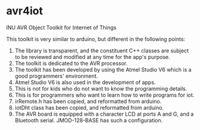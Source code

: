 # avr4iot
INU AVR Object Toolkit for Internet of Things

This toolkit is very similar to arduino, but different in the following points:
1. The library is transparent, and the constituent C++ classes are subject to be reviewed and modified at any time for the app's purpose.
2. The toolkit is dedicated to the AVR processor.
3. The toolkit has been developed by using the Atmel Studio V6 which is a good programmers' environment.
4. Atmel Studio V6 is also used in the development of apps.
5. This is not for kids who do not want to know the programming details.
6. This is for programmers who want to learn how to write programs for iot.
7. irRemote.h has been copied, and reformatted from arduino.
8. iotDht class has been copied, and reformatted from arduino.
9. The AVR board is equipped with a character LCD at ports A and G, and a Bluetooth serial. JMOD-128-BASE has such a configuration.
